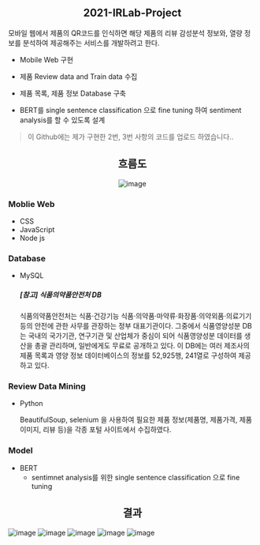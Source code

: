 <div align=center> <h2> 2021-IRLab-Project </h2> </div>
   
모바일 웹에서 제품의 QR코드를 인식하면 해당 제품의 리뷰 감성분석 정보와, 
열량 정보를 분석하여 제공해주는 서비스를 개발하려고 한다.

- Mobile Web 구현

- 제품 Review data and Train data 수집

- 제품 목록, 제품 정보 Database 구축

- BERT를  single sentence classification 으로 fine tuning 하여 sentiment analysis를 할 수 있도록 설계    

> 이 Github에는 제가 구현한 2번, 3번 사항의 코드를 업로드 하였습니다..

<div align=center> <h2> 흐름도 </h2>

![image](https://user-images.githubusercontent.com/74355042/157233175-6e697127-ed83-4038-896a-af08c52b8380.png)

</div>    

### Moblie Web

- CSS
- JavaScript
- Node js

### Database

- MySQL

  ##### [참고] 식품의약품안전처 DB

  식품의약품안전처는 식품·건강기능 식품·의약품·마약류·화장품·의약외품·의료기기 등의 안전에 관한 사무를 관장하는 정부 대표기관이다.
  그중에서 식품영양성분 DB는 국내의 국가기관, 연구기관 및 산업체가 중심이 되어 식품영양성분 데이터를 생산을 총괄 관리하며, 일반에게도 무료로 공개하고 있다.
  이 DB에는 여러 제조사의 제품 목록과 영양 정보 데이터베이스의 정보를 52,925행, 241열로 구성하여 제공하고 있다.   


### Review Data Mining

- Python

  BeautifulSoup, selenium 을 사용하여 필요한 제품 정보(제품명, 제품가격, 제품이미지, 리뷰 등)을 각종 포털 사이트에서 수집하였다.

### Model

- BERT
   + sentimnet analysis를 위한 single sentence classification 으로 fine tuning

<div align=center> <h2> 결과 </h2> </div>

![image](https://user-images.githubusercontent.com/74355042/157233049-43702590-60c5-46b1-868f-c4ab0e790d10.png)
![image](https://user-images.githubusercontent.com/74355042/157233070-87f0c883-7b5d-4dc9-868c-6ced21789bd0.png)
![image](https://user-images.githubusercontent.com/74355042/157233084-36280802-2e79-455f-b6a6-3f4442fc0b6d.png)
![image](https://user-images.githubusercontent.com/74355042/157233095-4fcbc15d-4e71-4084-9f3f-21df392072de.png)
![image](https://user-images.githubusercontent.com/74355042/157233106-5ebd828c-0c7f-422f-8bf9-14647871da6c.png)


